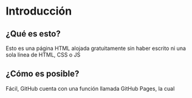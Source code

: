 # Introducción

## ¿Qué es esto?

Esto es una página HTML alojada gratuitamente sin haber escrito ni una sola linea de HTML, CSS o JS

## ¿Cómo es posible?

Fácil, GitHub cuenta con una función llamada GitHub Pages, la cual 
